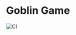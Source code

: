 # Goblin Game
![CI](https://github.com/AlejoRuso/goblin-game/actions/workflows/deploy.yml/badge.svg)
